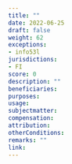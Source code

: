 ```yaml
---
title: ""
date: 2022-06-25
draft: false
weight: 62
exceptions:
- info53l
jurisdictions:
- FI
score: 0
description: "" 
beneficiaries:
purposes: 
usage:
subjectmatter:
compensation:
attribution: 
otherConditions: 
remarks: ""
link: 
---
```

